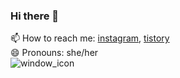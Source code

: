 ### Hi there 👋 
📫 How to reach me: <a href="https://www.instagram.com/seyoung_sma/">instagram</a>, <a href='https://kumonoueno.tistory.com/'>tistory</a><br>
😄 Pronouns: she/her <br>
![window_icon](https://user-images.githubusercontent.com/50650579/203566333-8746293d-18df-443f-b271-f326e543b031.png)
<!--
**pyoumg/pyoumg** is a ✨ _special_ ✨ repository because its `README.md` (this file) appears on your GitHub profile.

Here are some ideas to get you started:

- 🔭 I’m currently working on ...
- 🌱 I’m currently learning ...
- 👯 I’m looking to collaborate on ...
- 🤔 I’m looking for help with ...
- 💬 Ask me about ...
- 📫 How to reach me: ...
- 😄 Pronouns: ...
- ⚡ Fun fact: ...
-->
